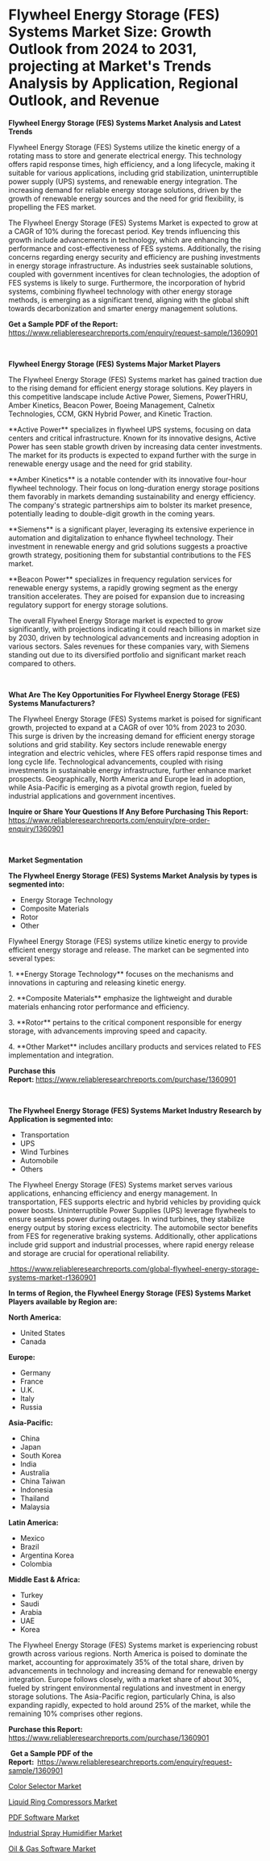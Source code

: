 <p><h1>Flywheel Energy Storage (FES) Systems Market Size: Growth Outlook from 2024 to 2031, projecting at Market's Trends Analysis by Application, Regional Outlook, and Revenue</h1></p><p><strong>Flywheel Energy Storage (FES) Systems Market Analysis and Latest Trends</strong></p>
<p><p>Flywheel Energy Storage (FES) Systems utilize the kinetic energy of a rotating mass to store and generate electrical energy. This technology offers rapid response times, high efficiency, and a long lifecycle, making it suitable for various applications, including grid stabilization, uninterruptible power supply (UPS) systems, and renewable energy integration. The increasing demand for reliable energy storage solutions, driven by the growth of renewable energy sources and the need for grid flexibility, is propelling the FES market.</p><p>The Flywheel Energy Storage (FES) Systems Market is expected to grow at a CAGR of 10% during the forecast period. Key trends influencing this growth include advancements in technology, which are enhancing the performance and cost-effectiveness of FES systems. Additionally, the rising concerns regarding energy security and efficiency are pushing investments in energy storage infrastructure. As industries seek sustainable solutions, coupled with government incentives for clean technologies, the adoption of FES systems is likely to surge. Furthermore, the incorporation of hybrid systems, combining flywheel technology with other energy storage methods, is emerging as a significant trend, aligning with the global shift towards decarbonization and smarter energy management solutions.</p></p>
<p><strong>Get a Sample PDF of the Report:&nbsp;</strong> <a href="https://www.reliableresearchreports.com/enquiry/request-sample/1360901?utm_campaign=9&utm_medium=2&utm_source=Github&utm_content=ia&utm_term=17112024&utm_id=flywheel-energy-storage-fes-systems">https://www.reliableresearchreports.com/enquiry/request-sample/1360901</a></p>
<p>&nbsp;</p>
<p><strong>Flywheel Energy Storage (FES) Systems Major Market Players</strong></p>
<p><p>The Flywheel Energy Storage (FES) Systems market has gained traction due to the rising demand for efficient energy storage solutions. Key players in this competitive landscape include Active Power, Siemens, PowerTHRU, Amber Kinetics, Beacon Power, Boeing Management, Calnetix Technologies, CCM, GKN Hybrid Power, and Kinetic Traction.</p><p>**Active Power** specializes in flywheel UPS systems, focusing on data centers and critical infrastructure. Known for its innovative designs, Active Power has seen stable growth driven by increasing data center investments. The market for its products is expected to expand further with the surge in renewable energy usage and the need for grid stability.</p><p>**Amber Kinetics** is a notable contender with its innovative four-hour flywheel technology. Their focus on long-duration energy storage positions them favorably in markets demanding sustainability and energy efficiency. The company's strategic partnerships aim to bolster its market presence, potentially leading to double-digit growth in the coming years.</p><p>**Siemens** is a significant player, leveraging its extensive experience in automation and digitalization to enhance flywheel technology. Their investment in renewable energy and grid solutions suggests a proactive growth strategy, positioning them for substantial contributions to the FES market.</p><p>**Beacon Power** specializes in frequency regulation services for renewable energy systems, a rapidly growing segment as the energy transition accelerates. They are poised for expansion due to increasing regulatory support for energy storage solutions.</p><p>The overall Flywheel Energy Storage market is expected to grow significantly, with projections indicating it could reach billions in market size by 2030, driven by technological advancements and increasing adoption in various sectors. Sales revenues for these companies vary, with Siemens standing out due to its diversified portfolio and significant market reach compared to others.</p></p>
<p>&nbsp;</p>
<p><strong>What Are The Key Opportunities For Flywheel Energy Storage (FES) Systems Manufacturers?</strong></p>
<p><p>The Flywheel Energy Storage (FES) Systems market is poised for significant growth, projected to expand at a CAGR of over 10% from 2023 to 2030. This surge is driven by the increasing demand for efficient energy storage solutions and grid stability. Key sectors include renewable energy integration and electric vehicles, where FES offers rapid response times and long cycle life. Technological advancements, coupled with rising investments in sustainable energy infrastructure, further enhance market prospects. Geographically, North America and Europe lead in adoption, while Asia-Pacific is emerging as a pivotal growth region, fueled by industrial applications and government incentives.</p></p>
<p><strong>Inquire or Share Your Questions If Any Before Purchasing This Report:</strong> <a href="https://www.reliableresearchreports.com/enquiry/pre-order-enquiry/1360901?utm_campaign=9&utm_medium=2&utm_source=Github&utm_content=ia&utm_term=17112024&utm_id=flywheel-energy-storage-fes-systems">https://www.reliableresearchreports.com/enquiry/pre-order-enquiry/1360901</a></p>
<p>&nbsp;</p>
<p><strong>Market Segmentation</strong></p>
<p><strong>The Flywheel Energy Storage (FES) Systems Market Analysis by types is segmented into:</strong></p>
<p><ul><li>Energy Storage Technology</li><li>Composite Materials</li><li>Rotor</li><li>Other</li></ul></p>
<p><p>Flywheel Energy Storage (FES) systems utilize kinetic energy to provide efficient energy storage and release. The market can be segmented into several types: </p><p>1. **Energy Storage Technology** focuses on the mechanisms and innovations in capturing and releasing kinetic energy.</p><p>2. **Composite Materials** emphasize the lightweight and durable materials enhancing rotor performance and efficiency.</p><p>3. **Rotor** pertains to the critical component responsible for energy storage, with advancements improving speed and capacity.</p><p>4. **Other Market** includes ancillary products and services related to FES implementation and integration.</p></p>
<p><strong>Purchase this Report:&nbsp;</strong><a href="https://www.reliableresearchreports.com/purchase/1360901?utm_campaign=9&utm_medium=2&utm_source=Github&utm_content=ia&utm_term=17112024&utm_id=flywheel-energy-storage-fes-systems">https://www.reliableresearchreports.com/purchase/1360901</a></p>
<p>&nbsp;</p>
<p><strong>The Flywheel Energy Storage (FES) Systems Market Industry Research by Application is segmented into:</strong></p>
<p><ul><li>Transportation</li><li>UPS</li><li>Wind Turbines</li><li>Automobile</li><li>Others</li></ul></p>
<p><p>The Flywheel Energy Storage (FES) Systems market serves various applications, enhancing efficiency and energy management. In transportation, FES supports electric and hybrid vehicles by providing quick power boosts. Uninterruptible Power Supplies (UPS) leverage flywheels to ensure seamless power during outages. In wind turbines, they stabilize energy output by storing excess electricity. The automobile sector benefits from FES for regenerative braking systems. Additionally, other applications include grid support and industrial processes, where rapid energy release and storage are crucial for operational reliability.</p></p>
<p><a href="https://www.reliableresearchreports.com/global-flywheel-energy-storage-systems-market-r1360901?utm_campaign=9&utm_medium=2&utm_source=Github&utm_content=ia&utm_term=17112024&utm_id=flywheel-energy-storage-fes-systems">&nbsp;https://www.reliableresearchreports.com/global-flywheel-energy-storage-systems-market-r1360901</a></p>
<p><strong>In terms of Region, the Flywheel Energy Storage (FES) Systems Market Players available by Region are:</strong></p>
<p>
    <p> <strong> North America: </strong>
        <ul>
            <li>United States</li>
            <li>Canada</li>
        </ul>
        </p> 
    <p> <strong> Europe: </strong>
        <ul>
            <li>Germany</li>
            <li>France</li>
            <li>U.K.</li>
            <li>Italy</li>
            <li>Russia</li>
        </ul>
        </p> 
    <p> <strong> Asia-Pacific: </strong>
        <ul>
            <li>China</li>
            <li>Japan</li>
            <li>South Korea</li>
            <li>India</li>
            <li>Australia</li>
            <li>China Taiwan</li>
            <li>Indonesia</li>
            <li>Thailand</li>
            <li>Malaysia</li>
        </ul>
        </p> 
    <p> <strong> Latin America: </strong>
        <ul>
            <li>Mexico</li>
            <li>Brazil</li>
            <li>Argentina Korea</li>
            <li>Colombia</li>
        </ul>
        </p> 
    <p> <strong> Middle East & Africa: </strong>
        <ul>
            <li>Turkey</li>
            <li>Saudi</li>
            <li>Arabia</li>
            <li>UAE</li>
            <li>Korea</li>
        </ul>
    </p>
    </p>
<p><p>The Flywheel Energy Storage (FES) Systems market is experiencing robust growth across various regions. North America is poised to dominate the market, accounting for approximately 35% of the total share, driven by advancements in technology and increasing demand for renewable energy integration. Europe follows closely, with a market share of about 30%, fueled by stringent environmental regulations and investment in energy storage solutions. The Asia-Pacific region, particularly China, is also expanding rapidly, expected to hold around 25% of the market, while the remaining 10% comprises other regions.</p></p>
<p><strong>Purchase this Report: </strong><a href="https://www.reliableresearchreports.com/purchase/1360901?utm_campaign=9&utm_medium=2&utm_source=Github&utm_content=ia&utm_term=17112024&utm_id=flywheel-energy-storage-fes-systems">https://www.reliableresearchreports.com/purchase/1360901</a></p>
<p>&nbsp;<strong>Get a Sample PDF of the Report:&nbsp;&nbsp;</strong><a href="https://www.reliableresearchreports.com/enquiry/request-sample/1360901?utm_campaign=9&utm_medium=2&utm_source=Github&utm_content=ia&utm_term=17112024&utm_id=flywheel-energy-storage-fes-systems">https://www.reliableresearchreports.com/enquiry/request-sample/1360901</a></p>
<p><strong></strong></p>
<p><p><a href="https://www.linkedin.com/pulse/evaluating-color-selector-market-trends-growth-opportunities-nirfe?utm_campaign=9&utm_medium=2&utm_source=Github&utm_content=ia&utm_term=17112024&utm_id=flywheel-energy-storage-fes-systems">Color Selector Market</a></p><p><a href="https://www.linkedin.com/pulse/liquid-ring-compressors-market-global-regional-analysis-4soee?utm_campaign=9&utm_medium=2&utm_source=Github&utm_content=ia&utm_term=17112024&utm_id=flywheel-energy-storage-fes-systems">Liquid Ring Compressors Market</a></p><p><a href="https://issuu.com/reportprime-2/docs/pdf-software-market-size-2030.pptx_6766e1dc04ca0c?utm_campaign=9&utm_medium=2&utm_source=Github&utm_content=ia&utm_term=17112024&utm_id=flywheel-energy-storage-fes-systems">PDF Software Market</a></p><p><a href="https://github.com/marloy8/Market-Research-Report-List-6/blob/main/industrial-spray-humidifier-market.md?utm_campaign=9&utm_medium=2&utm_source=Github&utm_content=ia&utm_term=17112024&utm_id=flywheel-energy-storage-fes-systems">Industrial Spray Humidifier Market</a></p><p><a href="https://issuu.com/reportprime-2/docs/oil-gas-software-market-size-2030.p_04f7250e2d665a?utm_campaign=9&utm_medium=2&utm_source=Github&utm_content=ia&utm_term=17112024&utm_id=flywheel-energy-storage-fes-systems">Oil & Gas Software Market</a></p></p>